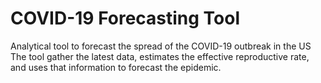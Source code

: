 # COVID-19 Forecasting Tool
Analytical tool to forecast the spread of the COVID-19 outbreak in the US
The tool gather the latest data, estimates the effective reproductive rate, and uses that information to forecast the epidemic.
